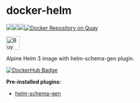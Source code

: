 # docker-helm
[![](https://images.microbadger.com/badges/image/jorgeandrada/docker-helm.svg)](https://microbadger.com/images/jorgeandrada/docker-helm "Get your own image badge on microbadger.com")[![](https://images.microbadger.com/badges/version/jorgeandrada/docker-helm.svg)](https://microbadger.com/images/jorgeandrada/docker-helm "Get your own version badge on microbadger.com")[![](https://images.microbadger.com/badges/commit/jorgeandrada/docker-helm.svg)](https://microbadger.com/images/jorgeandrada/docker-helm "Get your own commit badge on microbadger.com")[![Docker Repository on Quay](https://quay.io/repository/jandradap/docker-helm/status "Docker Repository on Quay")](https://quay.io/repository/jandradap/docker-helm)

<a href='https://ko-fi.com/A417UXC' target='_blank'><img height='36' style='border:0px;height:36px;' src='https://az743702.vo.msecnd.net/cdn/kofi2.png?v=0' border='0' alt='Buy Me a Coffee at ko-fi.com' /></a>

Alpine Helm 3 image with helm-schema-gen plugin.

[![DockerHub Badge](http://dockeri.co/image/jorgeandrada/docker-helm)](https://hub.docker.com/r/jorgeandrada/docker-helm/)

**Pre-installed plugins:**

- [helm-schema-gen](https://github.com/karuppiah7890/helm-schema-gen)

